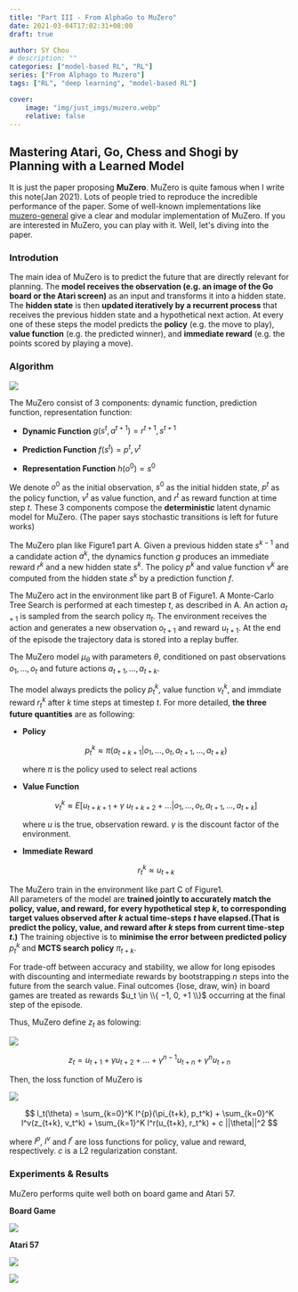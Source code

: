```yaml
---
title: "Part III - From AlphaGo to MuZero"
date: 2021-03-04T17:02:31+08:00
draft: true

author: SY Chou
# description: ""
categories: ["model-based RL", "RL"]
series: ["From Alphago to Muzero"]
tags: ["RL", "deep learning", "model-based RL"]

cover:
    image: "img/just_imgs/muzero.webp"
    relative: false
---
```


## Mastering Atari, Go, Chess and Shogi by Planning with a Learned Model

It is just the paper proposing **MuZero**. MuZero is quite famous when I write this note(Jan 2021). Lots of people tried to reproduce the incredible performance of the paper. Some of well-known implementations like [muzero-general](https://github.com/werner-duvaud/muzero-general) give a clear and modular implementation of MuZero. If you are interested in MuZero, you can play with it. Well, let's diving into the paper.

### Introdution

The main idea of MuZero is to predict the future that are directly relevant for planning. The **model receives the observation (e.g. an image of the Go board or the Atari screen)** as an input and transforms it into a hidden state. The **hidden state** is then **updated iteratively by a recurrent process** that receives the previous hidden state and a hypothetical next action. At every one of these steps the model predicts the **policy** (e.g. the move to play), **value function** (e.g. the predicted winner), and **immediate reward** (e.g. the points scored by playing a move).

### Algorithm

![](/blog/img/alphago_to_muzero/muzero/muzero_algo.png)

The MuZero consist of 3 components: dynamic function, prediction function, representation function:

- **Dynamic Function** $g(s^t, a^{t+1})=r^{t+1}, s^{t+1}$
  
  <!-- Given a previous hidden state $s^{k−1}$ and a candidate action $a^k$, the dynamics function $g$ produces an immediate reward $r^k$ and a new hidden state $s^k$. -->

- **Prediction Function** $f(s^t)=p^t, v^t$

  <!-- Given a hidden state $s^{t}$, the prediction function produces The policy $p^k$ and value function $v^k$ -->

- **Representation Function** $h(o^0)=s^0$
  
  <!-- Given the past observations $o^0$, the representation function produces the initial hidden state $s^0$ -->

We denote $o^0$ as the initial observation, $s^0$ as the initial hidden state, $p^t$ as the policy function, $v^t$ as value function, and $r^t$ as reward function at time step $t$. These 3 components compose the **deterministic** latent dynamic model for MuZero. (The paper says stochastic transitions is left for future works)

The MuZero plan like Figure1 part A. Given a previous hidden state $s^{k−1}$ and a candidate action $a^k$, the dynamics function $g$ produces an immediate reward $r^k$ and a new hidden state $s^k$. The policy $p^k$ and value function $v^k$ are computed from the hidden state $s^k$ by a prediction function $f$.

The MuZero act in the environment like part B of Figure1.  A Monte-Carlo Tree Search is performed at each timestep $t$, as described in A. An action $a_{t+1}$ is sampled from the search policy $\pi_t$. The environment receives the action and generates a new observation $o_{t+1}$ and reward $u_{t+1}$. At the end of the episode the trajectory data is stored into a replay buffer. 

The MuZero model $\mu_{\theta}$ with parameters $\theta$, conditioned on past observations $o_1, ..., o_t$ and future actions $a_{t+1}, ..., a_{t+k}$. 

The model always predicts the policy $p_t^k$, value function $v_t^k$, and immdiate reward $r_t^k$ after $k$ time steps at timestep $t$. For more detailed, **the three future quantities** are as following:

- **Policy**
  
  <!-- ![](/blog/img/alphago_to_muzero/muzero/muzero_pred_policy.png) -->

  $$
  p_t^k \approx \pi (a_{t+k+1} | o_{1}, ..., o_t, a_{t+1}, ..., a_{t+k})
  $$

  where $\pi$ is the policy used to select real actions
- **Value Function**
  
  <!-- ![](/blog/img/alphago_to_muzero/muzero/muzero_pred_value.png) -->

  $$
  v_t^k \approx E[u_{t+k+1} + \gamma \ u_{t+k+2} + ... | o_1 , ..., o_t, a_{t+1}, ..., a_{t+k}]
  $$

  where $u$ is the true, observation reward. $\gamma$ is the discount factor of the environment.

- **Immediate Reward**
  
  <!-- ![](/blog/img/alphago_to_muzero/muzero/muzero_pred_reward.png) -->

  $$
  r_t^k \approx u_{t + k}
  $$

  

The MuZero train in the environment like part C of Figure1.   
All parameters of the model are **trained jointly to accurately match the policy, value, and reward, for every hypothetical step $k$, to corresponding target values observed after $k$ actual time-steps ***t*** have elapsed.(That is predict the policy, value, and reward after $k$ steps from current time-step $t$.)** The training objective is to **minimise the error between predicted policy** $p_t^k$ and **MCTS search policy** $\pi_{t+k}$.

For trade-off between accuracy and stability, we allow for long episodes with discounting and intermediate rewards by bootstrapping $n$ steps into the future from the search value. Final outcomes {lose, draw, win} in board games are treated as rewards $u_t \in \\{ −1, 0, +1 \\}$ occurring at the final step of the episode.

Thus, MuZero define $z_t$ as folowing:

![](/blog/img/alphago_to_muzero/muzero/muzero_def_z.png)

$$
z_t = u_{t+1} + \gamma u_{t+2} + ... + \gamma^{n-1} u_{t+n} + \gamma^n u_{t+n}
$$

Then, the loss function of MuZero is 

![](/blog/img/alphago_to_muzero/muzero/muzero_loss.png)

$$
l_t(\theta) = \sum_{k=0}^K l^{p}(\pi_{t+k}, p_t^k) + \sum_{k=0}^K l^v(z_{t+k}, v_t^k) + \sum_{k=1}^K l^r(u_{t+k}, r_t^k) + c ||\theta||^2
$$

where $l^p$, $l^v$ and $l^r$ are loss functions for policy, value and reward, respectively. $c$ is a L2 regularization constant.

### Experiments & Results

MuZero performs quite well both on board game and Atari 57.

**Board Game**

![](/blog/img/alphago_to_muzero/muzero/muzero_board_exp.png)

**Atari 57**

![](/blog/img/alphago_to_muzero/muzero/muzero_atari_exp.png)

![](/blog/img/alphago_to_muzero/muzero/muzero_atari_exp2.png)